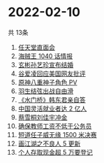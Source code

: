# 2022-02-10
  共 13条

  <!-- BEGIN -->
  <!-- 最后更新时间:Thu Feb 10 2022 16:15:40 GMT+0000 (Coordinated Universal Time) -->
  1. [任天堂直面会](https://www.zhihu.com/search?q=任天堂)
1. [海贼王 1040 话情报](https://www.zhihu.com/search?q=海贼王)
1. [玄彬孙艺珍宣布结婚](https://www.zhihu.com/search?q=玄彬孙艺珍)
1. [谷爱凌回应美国网友批评](https://www.zhihu.com/search?q=谷爱凌回应)
1. [原神八重神子角色 PV](https://www.zhihu.com/search?q=原神)
1. [羽生结弦出战自由滑](https://www.zhihu.com/search?q=花样滑冰)
1. [《水门桥》韩东君亲自答](https://www.zhihu.com/search?q=水门桥)
1. [中国灵活就业者达 2 亿人](https://www.zhihu.com/search?q=灵活就业者)
1. [蔡雪桐刘佳宇冲金](https://www.zhihu.com/search?q=单板滑雪)
1. [确保教师工资不低于公务员](https://www.zhihu.com/search?q=确保教师工资不低于公务员)
1. [短道任子威无缘 1500 米决赛](https://www.zhihu.com/search?q=短道速滑)
1. [画江湖之不良人 5 更新](https://www.zhihu.com/search?q=画江湖)
1. [个人存取现金超 5 万要登记](https://www.zhihu.com/search?q=个人存取)
  <!-- END -->
  